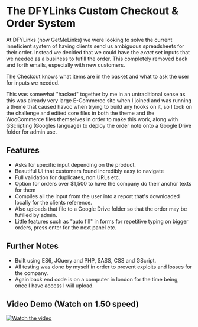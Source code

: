 # The DFYLinks Custom Checkout & Order System

At DFYLinks (now GetMeLinks) we were looking to solve the current inneficient system of having clients send us ambiguous spreadsheets for their order. Instead we decided that we could have the *exact* set inputs that we needed as a business to fufill the order. This completely removed back and forth emails, especially with new customers.

The Checkout knows what items are in the basket and what to ask the user for inputs we needed.

This was somewhat "hacked" together by me in an untraditional sense as this was already very large E-Commerce site when I joined and was running a theme that caused havoc when trying to build any hooks on it, so I took on the challenge and edited core files in both the theme and the WooCommerce files themselves in order to make this work, along with GScripting (Googles language) to deploy the order note onto a Google Drive folder for admin use.

## Features

- Asks for specific input depending on the product.
- Beautiful UI that customers found incredibly easy to navigate
- Full validation for duplicates, non URLs etc.
- Option for orders over $1,500 to have the company do their anchor texts for them
- Compiles all the input from the user into a report that's downloaded locally for the clients reference.
- Also uploads that file to a Google Drive folder so that the order may be fufilled by admin.
- Little features such as "auto fill" in forms for repetitive typing on bigger orders, press enter for the next panel etc.


## Further Notes
- Built using ES6, JQuery and PHP, SASS, CSS and GScript.
- All testing was done by myself in order to prevent exploits and losses for the company.
- Again back end code is on a computer in london for the time being, once I have access I will upload.

## Video Demo (Watch on 1.50 speed)

[![Watch the video](https://img.youtube.com/vi/I-D-jXqDA8A/hqdefault.jpg)](https://youtu.be/I-D-jXqDA8A)



